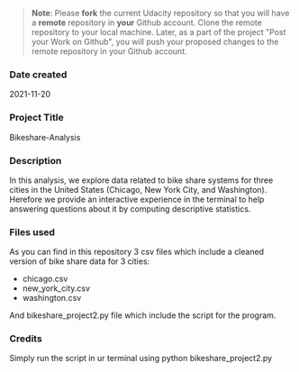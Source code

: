 >**Note**: Please **fork** the current Udacity repository so that you will have a **remote** repository in **your** Github account. Clone the remote repository to your local machine. Later, as a part of the project "Post your Work on Github", you will push your proposed changes to the remote repository in your Github account.

### Date created
2021-11-20

### Project Title
Bikeshare-Analysis

### Description
In this analysis, we explore data related to bike share systems for three cities in the United States (Chicago, New York City, and Washington). Herefore we provide an interactive experience in the terminal to help answering questions about it by computing descriptive statistics.

### Files used
As you can find in this repository 3 csv files which include a cleaned version of bike share data for 3 cities:

- chicago.csv
- new_york_city.csv
- washington.csv

And bikeshare_project2.py file which include the script for the program.

### Credits
Simply run the script in ur terminal using python bikeshare_project2.py 


